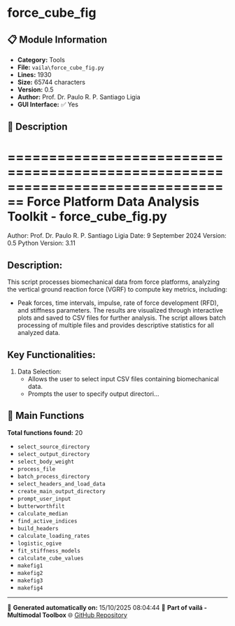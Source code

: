 # force_cube_fig

## 📋 Module Information

- **Category:** Tools
- **File:** `vaila\force_cube_fig.py`
- **Lines:** 1930
- **Size:** 65744 characters
- **Version:** 0.5
- **Author:** Prof. Dr. Paulo R. P. Santiago Ligia
- **GUI Interface:** ✅ Yes

## 📖 Description


================================================================================
Force Platform Data Analysis Toolkit - force_cube_fig.py
================================================================================
Author: Prof. Dr. Paulo R. P. Santiago Ligia
Date: 9 September 2024
Version: 0.5
Python Version: 3.11

Description:
------------
This script processes biomechanical data from force platforms, analyzing
the vertical ground reaction force (VGRF) to compute key metrics, including:
- Peak forces, time intervals, impulse, rate of force development (RFD),
  and stiffness parameters.
The results are visualized through interactive plots and saved to CSV files for
further analysis. The script allows batch processing of multiple files and provides
descriptive statistics for all analyzed data.

Key Functionalities:
---------------------
1. Data Selection:
   - Allows the user to select input CSV files containing biomechanical data.
   - Prompts the user to specify output directori...

## 🔧 Main Functions

**Total functions found:** 20

- `select_source_directory`
- `select_output_directory`
- `select_body_weight`
- `process_file`
- `batch_process_directory`
- `select_headers_and_load_data`
- `create_main_output_directory`
- `prompt_user_input`
- `butterworthfilt`
- `calculate_median`
- `find_active_indices`
- `build_headers`
- `calculate_loading_rates`
- `logistic_ogive`
- `fit_stiffness_models`
- `calculate_cube_values`
- `makefig1`
- `makefig2`
- `makefig3`
- `makefig4`




---

📅 **Generated automatically on:** 15/10/2025 08:04:44
🔗 **Part of vailá - Multimodal Toolbox**
🌐 [GitHub Repository](https://github.com/vaila-multimodaltoolbox/vaila)
